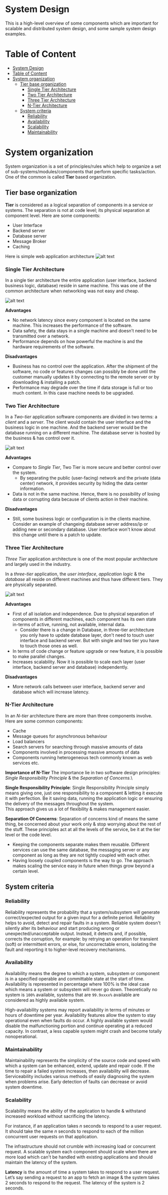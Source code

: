 # System Design
This is a high-level overview of some components which are important for scalable and distributed system design, and some sample 
system design examples.

# Table of Content
- [System Design](#system-design)
- [Table of Content](#table-of-content)
- [System organization](#system-organization)
  - [Tier base organization](#tier-base-organization)
    - [Single Tier Architecture](#single-tier-architecture)
    - [Two Tier Architecture](#two-tier-architecture)
    - [Three Tier Architecture](#three-tier-architecture)
    - [N-Tier Architecture](#n-tier-architecture)
  - [System criteria](#system-criteria)
    - [Reliability](#reliability)
    - [Availability](#availability)
    - [Scalability](#scalability)
    - [Maintainability](#maintainability)
# System organization
System organization is a set of principles/rules which help to organize a set of sub-systems/modules/components that perform specific tasks/action. 
One of the common is called **Tier** based organization. 
  
## Tier base organization
**Tier** is considered as a logical separation of components in a service or systems. The separation is not at code level; its
physical separation at component level. Here are some components:
- User Interface
- Backend server
- Database server
- Message Broker
- Caching

Here is simple web application architecture
![alt text](./img/web-app-architecture.png)

### Single Tier Architecture
In a single tier architecture the entire application (user interface, backend business logic, database) reside in same machine. 
This was one of the common architecture when networking was not easy and cheap.

![alt text](./img/single-tier.png)

**Advantages**
- No network latency since every component is located on the same machine. This increases the performance of the software. 
- Data safety, the data stays in a single machine and doesn’t need to be transmitted over a network.
- Performance depends on how powerful the machine is and the hardware requirements of the software.

**Disadvantages**
- Business has no control over the application. After the shipment of the software, no code or features changes can possibly be done until the customer manually updates it by connecting to the remote server or by downloading & installing a patch.
- Performance may degrade over the time if data storage is full or too much content. In this case machine needs to be upgraded.


### Two Tier Architecture
In a *Two-tier* application software components are divided in two terms: a *client* and a *server*. 
The client would contain the user interface and the business logic in one machine. 
And the backend server would be the database running on a different machine. 
The database server is hosted by the business & has control over it.

![alt text](./img/client-server.png)

**Advantages**
- Compare to *Single Tier*, Two Tier is more secure and better control over the system.
    - By separating the public (user-facing) network and the private (data center) network, it provides security by hiding the data center information.
- Data is not in the same machine. Hence, there is no possibility of losing data or corrupting data because of clients action in their machine. 

**Disadvantages**
- Still, some business logic or configuration is in the clients machine. Consider an example of changeing database server address/ip or adding new or secondary database. 
    User interface won't know about this change until there is a patch to update. 

### Three Tier Architecture
*Three Tier* application architecture is one of the most popular architecture and largely used in the industry.

In a *three-tier* application, the *user interface*, *application logic* & the *database* all reside on different machines and thus have different tiers. 
They are physically separated.

![alt text](./img/three-tier-arc.png)


**Advantages** 
- First of all isolation and independence. Due to physical separation of components in different machines, each component has its own state in-terms of active, running, not available, internal data. 
  - Consider there is a change in Database, in three-tier architecture you only have to update database layer, don't need to touch user interface and backend server. But with single and two tier you have to touch those ones as well.
- In terms of code change or feature upgrade  or new feature, it is possible to make parallel changes.
- Increases scalability. Now it is possible to scale each layer (user interface, backend server and database) independently. 


**Disadvantages** 
- More network calls between user interface, backend server and database which will increase latency.
                                                                                                    

### N-Tier Architecture
In an *N-tier* architecture there are more than three components involve. Here are some common components:

- Cache
- Message queues for asynchronous behaviour
- Load balancers
- Search servers for searching through massive amounts of data
- Components involved in processing massive amounts of data
- Components running heterogeneous tech commonly known as web services etc.

**Importance of N-Tier**
The importance lie in two software design principles: *Single Responsibility Principle* & the *Separation of Concerns*.\

**Single Responsibility Principle**: 
Single Responsibility Principle simply means giving one, just one responsibility to a component & letting it execute it with perfection. 
Be it saving data, running the application logic or ensuring the delivery of the messages throughout the system.\
This approach gives us a lot of flexibility & makes management easier.

**Separation Of Concerns**: 
Separation of concerns kind of means the same thing, be concerned about your work only & stop worrying about the rest of the stuff.
These principles act at all the levels of the service, be it at the tier level or the code level.

- Keeping the components separate makes them reusable. Different services can use the same database, 
the messaging server or any component as long as they are not tightly coupled with each other.
- Having loosely coupled components is the way to go. The approach makes scaling the service 
easy in future when things grow beyond a certain level.


##  System criteria

### Reliability
Reliability represents the probability that a system/subsystem will generate correct/expected output for a given input for a definite period. 
Reliability helps to avoid, detect and repair faults in a system. Reliable system doesn't silently alter its behaviour and start producing wrong or 
unexpected/unacceptable output. Instead, it detects and, if possible, corrects the corruption,  for example: by retrying an operation for transient 
(soft) or intermittent errors, or else, for uncorrectable errors, isolating the fault and reporting it to higher-level recovery mechanisms.  


### Availability
Availability means the degree to which a system, subsystem or component is in a specified operable and committable state at the start of time. 
Availability is represented in percentage where 100% is the ideal case which means a system or subsystem will never go down. 
Theoretically no system is `100%` available, systems that are `99.9xxxx%` available are considered as highly available system. 

High-availability systems may report availability in terms of minutes or hours of downtime per year. Availability features allow the system 
to stay operational even when faults do occur. A highly available system would disable the malfunctioning portion and continue operating at 
a reduced capacity. In contrast, a less capable system might crash and become totally nonoperational. 

### Maintainability
Maintainability represents the simplicity of the source code and speed with which a system can be enhanced, extend, update and repair code. 
If the time to repair a failed system increases, then availability will decrease. Serviceability includes various methods of easily diagnosing 
the system when problems arise. Early detection of faults can decrease or avoid system downtime.

### Scalability
Scalability means the ability of the application to handle & withstand increased workload without sacrificing the latency.

For instance, if an application takes *n* seconds to respond to a user request. It should take the same *n* seconds to respond to each of 
the million concurrent user requests on that application.

The infrastructure should not crumble with increasing load or concurrent request. A scalable system each component should
scale when there are more load which can't be handled with existing applications and should maintain the latency of the system.

**Latency** is the amount of time a system takes to respond to a user request. \
Let’s say sending a request to an app to fetch an image & the system takes 2 seconds to respond to the request. The latency of the system is 2 seconds.
 



